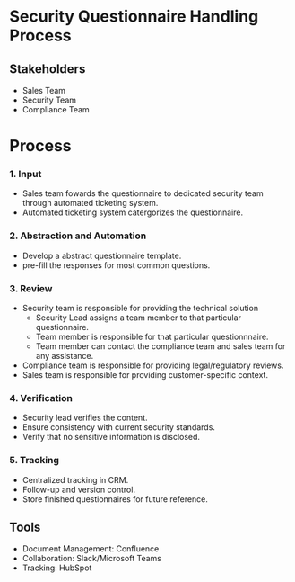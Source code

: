 # Security Questionnaire Handling Process

## Stakeholders
- Sales Team
- Security Team
- Compliance Team

# Process

### 1. Input
- Sales team fowards the questionnaire to dedicated security team through automated ticketing system.
- Automated ticketing system catergorizes the questionnaire.

### 2. Abstraction and Automation
- Develop a abstract questionnaire template.
- pre-fill the responses for most common questions.

### 3. Review
- Security team is responsible for providing the technical solution
  - Security Lead assigns a team member to that particular questionnaire.
  - Team member is responsible for that particular questionnnaire.
  - Team member can contact the compliance team and sales team for any assistance.
- Compliance team is responsible for providing legal/regulatory reviews.
- Sales team is responsible for providing customer-specific context.

### 4. Verification
- Security lead verifies the content.
- Ensure consistency with current security standards.
- Verify that no sensitive information is disclosed.

### 5. Tracking
- Centralized tracking in CRM.
- Follow-up and version control.
- Store finished questionnaires for future reference.

## Tools
- Document Management: Confluence
- Collaboration: Slack/Microsoft Teams
- Tracking: HubSpot

